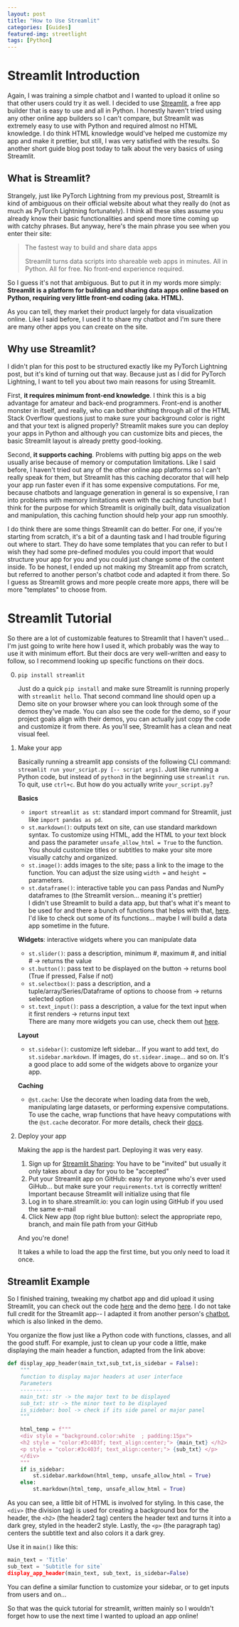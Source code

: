 ```yaml
---
layout: post
title: "How to Use Streamlit"
categories: [Guides]
featured-img: streetlight
tags: [Python]
---
```


# Streamlit Introduction

Again, I was training a simple chatbot and I wanted to upload it online so that other users could try it as well. I decided to use [Streamlit](https://streamlit.io/), a free app builder that is easy to use and all in Python. I honestly haven't tried using any other online app builders so I can't compare, but Streamlit was extremely easy to use with Python and required almost no HTML knowledge. I do think HTML knowledge would've helped me customize my app and make it prettier, but still, I was very satisfied with the results. So another short guide blog post today to talk about the very basics of using Streamlit.

## What is Streamlit?

Strangely, just like PyTorch Lightning from my previous post, Streamlit is kind of ambiguous on their official website about what they really do (not as much as PyTorch Lightning fortunately). I think all these sites assume you already know their basic functionalities and spend more time coming up with catchy phrases. But anyway, here's the main phrase you see when you enter their site:
> The fastest way to build and share data apps
> 
> Streamlit turns data scripts into shareable web apps in minutes.
> All in Python. All for free. No front‑end experience required.

So I guess it's not that ambiguous. But to put it in my words more simply: **Streamlit is a platform for building and sharing data apps online based on Python, requiring very little front-end coding (aka. HTML).**

As you can tell, they market their product largely for data visualization online. Like I said before, I used it to share my chatbot and I'm sure there are many other apps you can create on the site.

## Why use Streamlit?

I didn't plan for this post to be structured exactly like my PyTorch Lightning post, but it's kind of turning out that way. Because just as I did for PyTorch Lightning, I want to tell you about two main reasons for using Streamlit. 

First, **it requires minimum front-end knowledge**. I think this is a big advantage for amateur and back-end programmers. Front-end is another monster in itself, and really, who can bother shifting through all of the HTML Stack Overflow questions just to make sure your background color is right and that your text is aligned properly? Streamlit makes sure you can deploy your apps in Python and although you can customize bits and pieces, the basic Streamlit layout is already pretty good-looking.

Second, **it supports caching**. Problems with putting big apps on the web usually arise because of memory or computation limitations. Like I said before, I haven't tried out any of the other online app platforms so I can't really speak for them, but Streamlit has this caching decorator that will help your app run faster even if it has some expensive computations. For me, because chatbots and language generation in general is so expensive, I ran into problems with memory limitations even with the caching function but I think for the purpose for which Streamlit is originally built, data visualization and manipulation, this caching function should help your app run smoothly.

I do think there are some things Streamlit can do better. For one, if you're starting from scratch, it's a bit of a daunting task and I had trouble figuring out where to start. They do have some templates that you can refer to but I wish they had some pre-defined modules you could import that would structure your app for you and you could just change some of the content inside. To be honest, I ended up not making my Streamlit app from scratch, but referred to another person's chatbot code and adapted it from there. So I guess as Streamlit grows and more people create more apps, there will be more "templates" to choose from.

# Streamlit Tutorial

So there are a lot of customizable features to Streamlit that I haven't used... I'm just going to write here how I used it, which probably was the way to use it with minimum effort. But their docs are very well-written and easy to follow, so I recommend looking up specific functions on their docs.

0. `pip install streamlit`

    Just do a quick `pip install` and make sure Streamlit is running properly with `streamlit hello`. That second command line should open up a Demo site on your browser where you can look through some of the demos they've made. You can also see the code for the demo, so if your project goals align with their demos, you can actually just copy the code and customize it from there. As you'll see, Streamlit has a clean and neat visual feel.

1. Make your app

    Basically running a streamlit app consists of the following CLI command: `streamlit run your_script.py [-- script args]`. Just like running a Python code, but instead of `python3` in the beginning use `streamlit run`. To quit, use `ctrl+c`. But how do you actually write `your_script.py`?
    
    **Basics**
    - `import streamlit as st`: standard import command for Streamlit, just like `import pandas as pd`. 
    - `st.markdown()`: outputs text on site, can use standard markdown syntax. To customize using HTML, add the HTML to your text block and pass the parameter `unsafe_allow_html = True` to the function. You should customize titles or subtitles to make your site more visually catchy and organized.
    - `st.image()`: adds images to the site; pass a link to the image to the function. You can adjust the size using `width =` and `height =` parameters.
    - `st.dataframe()`: interactive table you can pass Pandas and NumPy dataframes to (the Streamlit version... meaning it's prettier) <br>
    I didn't use Streamlit to build a data app, but that's what it's meant to be used for and there a bunch of functions that helps with that, [here](https://docs.streamlit.io/en/stable/api.html#display-data). I'd like to check out some of its functions... maybe I will build a data app sometime in the future.<br>

    **Widgets**: interactive widgets where you can manipulate data
    - `st.slider()`: pass a description, minimum #, maximum #, and initial # → returns the value
    - `st.button()`: pass text to be displayed on the button → returns bool (True if pressed, False if not)
    - `st.selectbox()`: pass a description, and a tuple/array/Series/Dataframe of options to choose from → returns selected option 
    - `st.text_input()`: pass a description, a value for the text input when it first renders → returns input text  <br>
    There are many more widgets you can use, check them out [here](https://docs.streamlit.io/en/stable/api.html#display-interactive-widgets).<br>

    **Layout**
    - `st.sidebar()`: customize left sidebar... If you want to add text, do `st.sidebar.markdown`. If images, do `st.sidear.image`... and so on. It's a good place to add some of the widgets above to organize your app.<br>

    **Caching**
    - `@st.cache`: Use the decorate when loading data from the web, manipulating large datasets, or performing expensive computations. To use the cache, wrap functions that have heavy computations with the `@st.cache` decorator. For more details, check their [docs](https://docs.streamlit.io/en/stable/caching.html).<br>

2. Deploy your app

    Making the app is the hardest part. Deploying it was very easy. 
    1. Sign up for [Streamlit Sharing](streamlit.io/sharing): You have to be "invited" but usually it only takes about a day for you to be "accepted"
    2. Put your Streamlit app on GitHub: easy for anyone who's ever used GiHub... but make sure your `requirements.txt` is correctly written! Important because Streamlit will initialize using that file
    3. Log in to share.streamlit.io: you can login using GitHub if you used the same e-mail
    4. Click New app (top right blue button): select the appropriate repo, branch, and main file path from your GitHub

    And you're done!

    It takes a while to load the app the first time, but you only need to load it once. 

## Streamlit Example

So I finished training, tweaking my chatbot app and did upload it using Streamlit, you can check out the code [here](https://github.com/sybock/chatbot_streamlit_v2/blob/main/main.py) and the demo [here](https://share.streamlit.io/sybock/chatbot_streamlit_v2/main/main.py). I do not take full credit for the Streamlit app-- I adapted it from another person's [chatbot](https://github.com/bigjoedata/jekyllhydebot), which is also linked in the demo.

You organize the flow just like a Python code with functions, classes, and all the good stuff. For example, just to clean up your code a little, make displaying the main header a function, adapted from the link above: 
```python
def display_app_header(main_txt,sub_txt,is_sidebar = False):
    """
    function to display major headers at user interface
    Parameters
    ----------
    main_txt: str -> the major text to be displayed
    sub_txt: str -> the minor text to be displayed 
    is_sidebar: bool -> check if its side panel or major panel
    """

    html_temp = f"""
    <div style = "background.color:white  ; padding:15px">
    <h2 style = "color:#3c403f; text_align:center;"> {main_txt} </h2>
    <p style = "color:#3c403f; text_align:center;"> {sub_txt} </p>
    </div>
    """
    if is_sidebar:
        st.sidebar.markdown(html_temp, unsafe_allow_html = True)
    else: 
        st.markdown(html_temp, unsafe_allow_html = True)
```

As you can see, a little bit of HTML is involved for styling. In this case, the `<div>` (the division tag) is used for creating a background box for the header, the `<h2>` (the header2 tag) centers the header text and turns it into a dark grey, styled in the header2 style. Lastly, the `<p>` (the paragraph tag) centers the subtitle text and also colors it a dark grey.

Use it in `main()` like this:
```python
main_text = 'Title'
sub_text = 'Subtitle for site`
display_app_header(main_text, sub_text, is_sidebar=False)
```

You can define a similar function to customize your sidebar, or to get inputs from users and on... 

So that was the quick tutorial for streamlit, written mainly so I wouldn't forget how to use the next time I wanted to upload an app online!